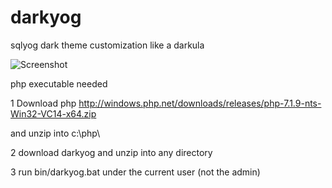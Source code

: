 # darkyog
sqlyog dark theme customization like a darkula

![Screenshot](https://aplab.ru/capsule/storage/920/f99/411/920f994114f63ee4ee0e1e84baf7eb81.png "Screenshot")

php executable needed

1 Download php http://windows.php.net/downloads/releases/php-7.1.9-nts-Win32-VC14-x64.zip 

and unzip into c:\php\

2 download darkyog and unzip into any directory

3 run bin/darkyog.bat under the current user (not the admin)
